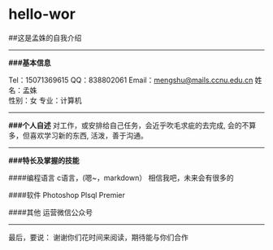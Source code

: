 # hello-wor

##这是孟姝的自我介绍

----------
**###基本信息**

  Tel：15071369615   QQ：838802061    Email：mengshu@mails.ccnu.edu.cn
  姓名：孟姝   
  性别：女
  专业：计算机

---------
**###个人自述**
  对工作，或安排给自己任务，会近乎吹毛求疵的去完成,
  会的不算多，但喜欢学习新的东西,
  活泼，善于沟通。

---------
**###特长及掌握的技能**

####编程语言
 c语言，(嗯~，markdown）
 相信我吧，未来会有很多的

####软件
  Photoshop
  Plsql 
  Premier

####其他
  运营微信公众号

---------
 最后，要说：
 谢谢你们花时间来阅读，期待能与你们合作
